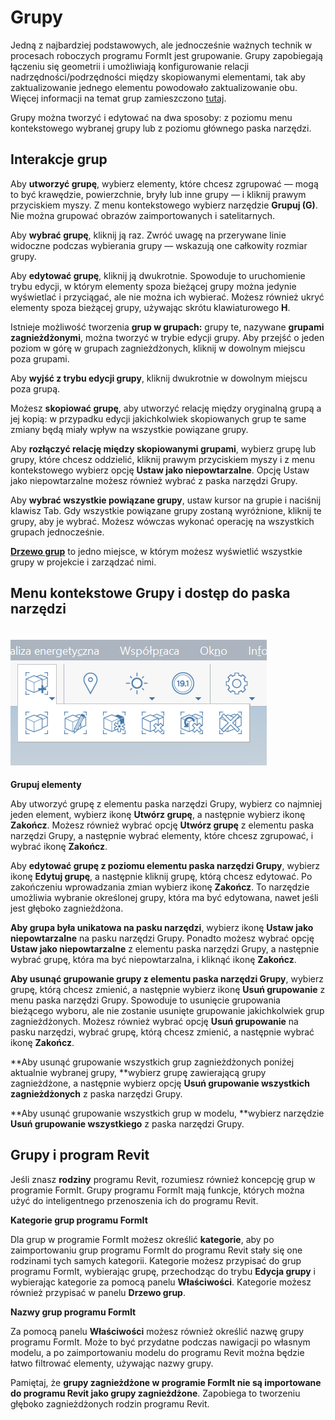 # Grupy

Jedną z najbardziej podstawowych, ale jednocześnie ważnych technik w procesach roboczych programu FormIt jest grupowanie. Grupy zapobiegają łączeniu się geometrii i umożliwiają konfigurowanie relacji nadrzędności/podrzędności między skopiowanymi elementami, tak aby zaktualizowanie jednego elementu powodowało zaktualizowanie obu. Więcej informacji na temat grup zamieszczono [tutaj](../formit-primer/part-i/grouping-objects.md).

Grupy można tworzyć i edytować na dwa sposoby: z poziomu menu kontekstowego wybranej grupy lub z poziomu głównego paska narzędzi.

## Interakcje grup

Aby **utworzyć grupę**, wybierz elementy, które chcesz zgrupować — mogą to być krawędzie, powierzchnie, bryły lub inne grupy — i kliknij prawym przyciskiem myszy. Z menu kontekstowego wybierz narzędzie **Grupuj \(G\)**. Nie można grupować obrazów zaimportowanych i satelitarnych.

Aby **wybrać grupę**, kliknij ją raz. Zwróć uwagę na przerywane linie widoczne podczas wybierania grupy — wskazują one całkowity rozmiar grupy.

Aby **edytować grupę**, kliknij ją dwukrotnie. Spowoduje to uruchomienie trybu edycji, w którym elementy spoza bieżącej grupy można jedynie wyświetlać i przyciągać, ale nie można ich wybierać. Możesz również ukryć elementy spoza bieżącej grupy, używając skrótu klawiaturowego **H**.

Istnieje możliwość tworzenia **grup w grupach:** grupy te, nazywane **grupami zagnieżdżonymi**, można tworzyć w trybie edycji grupy. Aby przejść o jeden poziom w górę w grupach zagnieżdżonych, kliknij w dowolnym miejscu poza grupami.

Aby **wyjść z trybu edycji grupy**, kliknij dwukrotnie w dowolnym miejscu poza grupą.

Możesz **skopiować grupę**, aby utworzyć relację między oryginalną grupą a jej kopią: w przypadku edycji jakichkolwiek skopiowanych grup te same zmiany będą miały wpływ na wszystkie powiązane grupy.

Aby **rozłączyć relację między skopiowanymi grupami**, wybierz grupę lub grupy, które chcesz oddzielić, kliknij prawym przyciskiem myszy i z menu kontekstowego wybierz opcję **Ustaw jako niepowtarzalne**. Opcję Ustaw jako niepowtarzalne możesz również wybrać z paska narzędzi Grupy.

Aby **wybrać wszystkie powiązane grupy**, ustaw kursor na grupie i naciśnij klawisz Tab. Gdy wszystkie powiązane grupy zostaną wyróżnione, kliknij te grupy, aby je wybrać. Możesz wówczas wykonać operację na wszystkich grupach jednocześnie.

[**Drzewo grup**](groups-tree.md) to jedno miejsce, w którym możesz wyświetlić wszystkie grupy w projekcie i zarządzać nimi.

## Menu kontekstowe Grupy i dostęp do paska narzędzi

## ![](../.gitbook/assets/grouptoolbar.png)

**Grupuj elementy**

Aby utworzyć grupę z elementu paska narzędzi Grupy, wybierz co najmniej jeden element, wybierz ikonę **Utwórz grupę**, a następnie wybierz ikonę **Zakończ**. Możesz również wybrać opcję **Utwórz grupę** z elementu paska narzędzi Grupy, a następnie wybrać elementy, które chcesz zgrupować, i wybrać ikonę **Zakończ**.

Aby **edytować grupę z poziomu elementu paska narzędzi Grupy**, wybierz ikonę **Edytuj grupę**, a następnie kliknij grupę, którą chcesz edytować. Po zakończeniu wprowadzania zmian wybierz ikonę **Zakończ**. To narzędzie umożliwia wybranie określonej grupy, która ma być edytowana, nawet jeśli jest głęboko zagnieżdżona.

**Aby grupa była unikatowa na pasku narzędzi**, wybierz ikonę **Ustaw jako niepowtarzalne** na pasku narzędzi Grupy. Ponadto możesz wybrać opcję **Ustaw jako niepowtarzalne** z elementu paska narzędzi Grupy, a następnie wybrać grupę, która ma być niepowtarzalna, i kliknąć ikonę **Zakończ**.

**Aby usunąć grupowanie grupy z elementu paska narzędzi Grupy**, wybierz grupę, którą chcesz zmienić, a następnie wybierz ikonę **Usuń grupowanie** z menu paska narzędzi Grupy. Spowoduje to usunięcie grupowania bieżącego wyboru, ale nie zostanie usunięte grupowanie jakichkolwiek grup zagnieżdżonych. Możesz również wybrać opcję **Usuń grupowanie** na pasku narzędzi, wybrać grupę, którą chcesz zmienić, a następnie wybrać ikonę **Zakończ**.

**Aby usunąć grupowanie wszystkich grup zagnieżdżonych poniżej aktualnie wybranej grupy, **wybierz grupę zawierającą grupy zagnieżdżone, a następnie wybierz opcję **Usuń grupowanie wszystkich zagnieżdżonych** z paska narzędzi Grupy.

**Aby usunąć grupowanie wszystkich grup w modelu, **wybierz narzędzie **Usuń grupowanie wszystkiego** z paska narzędzi Grupy.

## Grupy i program Revit

Jeśli znasz **rodziny** programu Revit, rozumiesz również koncepcję grup w programie FormIt. Grupy programu FormIt mają funkcje, których można użyć do inteligentnego przenoszenia ich do programu Revit.

**Kategorie grup programu FormIt**

Dla grup w programie FormIt możesz określić **kategorie**, aby po zaimportowaniu grup programu FormIt do programu Revit stały się one rodzinami tych samych kategorii. Kategorie możesz przypisać do grup programu FormIt, wybierając grupę, przechodząc do trybu **Edycja grupy** i wybierając kategorie za pomocą panelu **Właściwości**. Kategorie możesz również przypisać w panelu **Drzewo grup**.

**Nazwy grup programu FormIt**

Za pomocą panelu **Właściwości** możesz również określić nazwę grupy programu FormIt. Może to być przydatne podczas nawigacji po własnym modelu, a po zaimportowaniu modelu do programu Revit można będzie łatwo filtrować elementy, używając nazwy grupy.

Pamiętaj, że **grupy zagnieżdżone w programie FormIt nie są importowane do programu Revit jako grupy zagnieżdżone**. Zapobiega to tworzeniu głęboko zagnieżdżonych rodzin programu Revit.

